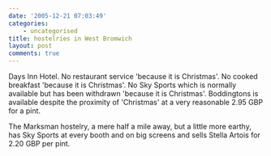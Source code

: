```yaml
---
date: '2005-12-21 07:03:49'
categories:
    - uncategorised
title: hostelries in West Bromwich
layout: post
comments: true
---
```

Days Inn Hotel. No restaurant service 'because it is Christmas'. No
cooked breakfast 'because it is Christmas'. No Sky Sports which is
normally available but has been withdrawn 'because it is Christmas'.
Boddingtons is available despite the proximity of 'Christmas' at a very
reasonable 2.95 GBP for a pint.

The Marksman hostelry, a mere half a mile away, but a little more
earthy, has Sky Sports at every booth and on big screens and sells
Stella Artois for 2.20 GBP per pint.

